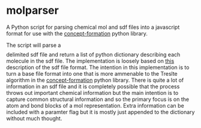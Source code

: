 # molparser
A Python script for parsing chemical mol and sdf files into a javascript format for use with the [concept-formation](https://github.com/cmaclell/concept_formation) python library.

The script will parse a $$$$ delimited sdf file and return a list of python dictionary describing each molecule in the sdf file. The implementation is loosely based on [this](http://c4.cabrillo.edu/404/ctfile.pdf) description of the sdf file format. The intention in this implementation is to turn a base file format into one that is more ammenable to the Treslte algorithm in the [concept-formation](https://github.com/cmaclell/concept_formation) python library. There is quite a lot of information in an sdf file and it is completely possible that the process throws out important chemical information but the main intention is to capture common structural information and so the primary focus is on the atom and bond blocks of a mol representation. Extra information can be included with a paramter flag but it is mostly just appended to the dictionary without much thought.
